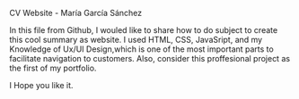 CV Website - María García Sánchez

In this file from Github, I wouled like to share how to do subject to create this cool summary as website.
I used HTML, CSS, JavaSript, and my Knowledge of Ux/UI Design,which is one of the most important parts to facilitate navigation to customers. 
Also, consider this proffesional project as the first of my portfolio.

I Hope you like it.
